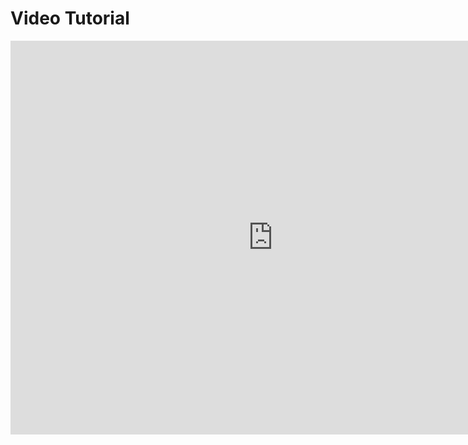 # Video Tutorial

<iframe width="840" height="630" style="width: 840px; height: 630px;" src="https://www.youtube.com/embed/-DyLy7Kequo" frameborder="0" allowfullscreen></iframe>
